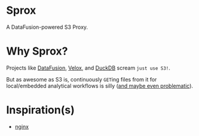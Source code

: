 # Sprox

A DataFusion-powered S3 Proxy.

# Why Sprox?
Projects like [DataFusion](https://arrow.apache.org/datafusion/), [Velox](https://github.com/facebookincubator/velox), and [DuckDB](https://duckdb.org/) scream `just use S3!`.

But as awesome as S3 is, continuously `GET`ing files from it for local/embedded analytical workflows is silly ([and maybe even problematic](https://www.mdpi.com/2076-3417/11/18/8540)).

# Inspiration(s)

* [nginx](https://docs.nginx.com/nginx/admin-guide/web-server/)
